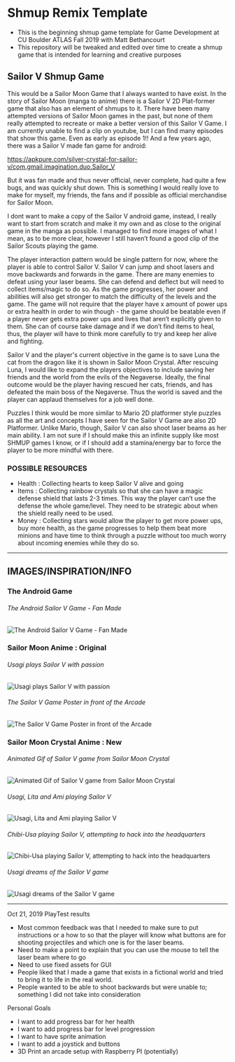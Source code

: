 # Shmup Remix Template

- This is the beginning shmup game template for Game Development at CU Boulder ATLAS Fall 2019 with Matt Bethancourt
- This repository will be tweaked and edited over time to create a shmup game that is intended for learning and creative purposes

## Sailor V Shmup Game
This would be a Sailor Moon Game that I always wanted to have exist. In the story of Sailor Moon (manga to anime) there is a Sailor V 2D Plat-former game that also has an element of shmups to it. There have been many attempted versions of Sailor Moon games in the past, but none of them really attempted to recreate or make a better version of this Sailor V Game. I am currently unable to find a clip on youtube, but I can find many episodes that show this game. Even as early as episode 1!! And a few years ago, there was a Sailor V made fan game for android:

https://apkpure.com/silver-crystal-for-sailor-v/com.gmail.imagination.duo.Sailor_V

But it was fan made and thus never official, never complete, had quite a few bugs, and was quickly shut down. This is something I would really love to make for myself, my friends, the fans and if possible as official merchandise for Sailor Moon.

I dont want to make a copy of the Sailor V android game, instead, I really want to start from scratch and make it my own and as close to the original game in the manga as possible. I managed to find more images of what I mean, as to be more clear, however I still haven’t found a good clip of the Sailor Scouts playing the game.

The player interaction pattern would be single pattern for now, where the player is able to control Sailor V. Sailor V can jump and shoot lasers and move backwards and forwards in the game. There are many enemies to defeat using your laser beams. She can defend and deflect but will need to collect items/magic to do so. As the game progresses, her power and abilities will also get stronger to match the difficulty of the levels and the game. The game will not require that the player have x amount of power ups or extra health in order to win though - the game should be beatable even if a player never gets extra power ups and lives that aren’t explicitly given to them. She can of course take damage and if we don’t find items to heal, thus, the player will have to think more carefully to try and keep her alive and fighting. 

Sailor V and the player's current objective in the game is to save Luna the cat from the dragon like it is shown in Sailor Moon Crystal. After rescuing Luna, I would like to expand the players objectives to include saving her friends and the world from the evils of the Negaverse.  Ideally, the final outcome would be the player having rescued her cats, friends, and has defeated the main boss of the Negaverse. Thus the world is saved and the player can applaud themselves for a job well done. 

Puzzles I think would be more similar to Mario 2D platformer style puzzles as all the art and concepts I have seen for the Sailor V Game are also 2D Platformer. Unlike Mario, though, Sailor V can also shoot laser beams as her main ability. I am not sure if I should make this an infinite supply like most SHMUP games I know, or if I should add a stamina/energy bar to force the player to be more mindful with there.

### POSSIBLE RESOURCES
- Health : Collecting hearts to keep Sailor V alive and going
- Items  :  Collecting rainbow crystals so that she can have a magic defense shield that lasts 2-3 times. This way the player can’t use the defense the whole game/level. They need to be strategic about when the shield really need to be used.
- Money : Collecting stars would allow the player to get more power ups, buy more health, as the game progresses to help them beat more minions and have time to think through a puzzle without too much worry about incoming enemies while they do so. 

------- 

## IMAGES/INSPIRATION/INFO
### The Android Game

###### The Android Sailor V Game - Fan Made
![The Android Sailor V Game - Fan Made](README_IMAGES/sailorv_android_game.jpg)

### Sailor Moon Anime : Original
###### Usagi plays Sailor V with passion
![Usagi plays Sailor V with passion](README_IMAGES/usagi_playing_sailorv.jpg)

###### The Sailor V Game Poster in front of the Arcade
![The Sailor V Game Poster in front of the Arcade](README_IMAGES/sailorv_poster.jpg)

### Sailor Moon Crystal Anime : New
###### Animated Gif of Sailor V game from Sailor Moon Crystal
![Animated Gif of Sailor V game from Sailor Moon Crystal](README_IMAGES/sailorv_sailormooncrystal_animated.gif)

###### Usagi, Lita and Ami playing Sailor V
![Usagi, Lita and Ami playing Sailor V](README_IMAGES/girls_play_sailorv.jpg)

###### Chibi-Usa playing Sailor V, attempting to hack into the headquarters
![Chibi-Usa playing Sailor V, attempting to hack into the headquarters](README_IMAGES/chibiusa_sailorv_game.png)

###### Usagi dreams of the Sailor V game
![Usagi dreams of the Sailor V game](README_IMAGES/sailorv_sailormooncrystal_dream.jpg)

-------

Oct 21, 2019 PlayTest results

- Most common feedback was that I needed to make sure to put instructions or a how
to so that the player will know what buttons are for shooting projectiles and which one is for the laser beams.
- Need to make a point to explain that you can use the mouse to tell the laser beam where to go
- Need to use fixed assets for GUI
- People liked that I made a game that exists in a fictional world and tried to bring it to life in the real world.
- People wanted to be able to shoot backwards but were unable to; something I did not take into consideration

Personal Goals
- I want to add progress bar for her health
- I want to add progress bar for level progression
- I want to have sprite animation
- I want to add a joystick and buttons
- 3D Print an arcade setup with Raspberry PI (potentially)
